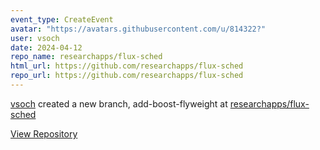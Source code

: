 ```yaml
---
event_type: CreateEvent
avatar: "https://avatars.githubusercontent.com/u/814322?"
user: vsoch
date: 2024-04-12
repo_name: researchapps/flux-sched
html_url: https://github.com/researchapps/flux-sched
repo_url: https://github.com/researchapps/flux-sched
---
```


<a href='https://github.com/vsoch' target='_blank'>vsoch</a> created a new branch, add-boost-flyweight at <a href='https://github.com/researchapps/flux-sched' target='_blank'>researchapps/flux-sched</a>

<a href='https://github.com/researchapps/flux-sched' target='_blank'>View Repository</a>